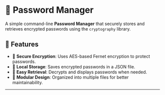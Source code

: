 # 🔐 Password Manager

A simple command-line **Password Manager** that securely stores and retrieves encrypted passwords using the `cryptography` library.

## 🚀 Features
- 🔑 **Secure Encryption**: Uses AES-based Fernet encryption to protect passwords.
- 💾 **Local Storage**: Saves encrypted passwords in a JSON file.
- 📝 **Easy Retrieval**: Decrypts and displays passwords when needed.
- 📂 **Modular Design**: Organized into multiple files for better maintainability.

---
